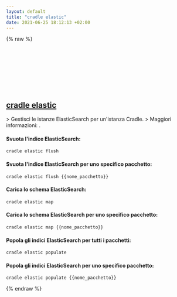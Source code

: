 ```yaml
---
layout: default
title: "cradle elastic"
date: 2021-06-25 18:12:13 +02:00
---
```

{% raw %}
<h2 id="cradle-elastic">
  <a href="/it/common/cradle-elastic.html">cradle elastic</a> <a href="#cradle-elastic"><svg class="icon">
    <use href="/assets/images/unicode_sprite.svg#link" />
  </svg></a>
</h2>
> Gestisci le istanze ElasticSearch per un'istanza Cradle.
> Maggiori informazioni: <https://cradlephp.github.io/docs/3.B.-Reference-Command-Line-Tools.html#elastic>.

#### Svuota l'indice ElasticSearch:
```shell
cradle elastic flush
```
#### Svuota l'indice ElasticSearch per uno specifico pacchetto:
```shell
cradle elastic flush {{nome_pacchetto}}
```
#### Carica lo schema ElasticSearch:
```shell
cradle elastic map
```
#### Carica lo schema ElasticSearch per uno specifico pacchetto:
```shell
cradle elastic map {{nome_pacchetto}}
```
#### Popola gli indici ElasticSearch per tutti i pacchetti:
```shell
cradle elastic populate
```
#### Popola gli indici ElasticSearch per uno specifico pacchetto:
```shell
cradle elastic populate {{nome_pacchetto}}
```
{% endraw %}